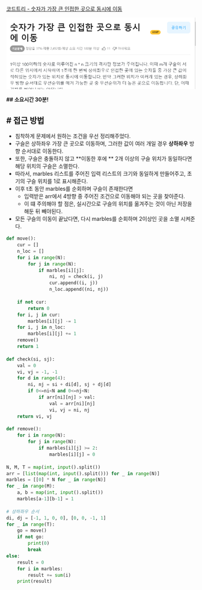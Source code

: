 
[코드트리 - 숫자가 가장 큰 인접한 곳으로 동시에 이동](https://www.codetree.ai/cote/13/problems/move-to-max-adjacent-cell-simultaneously?&utm_source=clipboard&utm_medium=text)

![](assets/Pasted%20image%2020231010003443.png)

**## 소요시간 30분!**
## **# 접근 방법**

- 침착하게 문제에서 원하는 조건을 우선 정리해주었다.
- 구슬은 상하좌우 가장 큰 곳으로 이동하며, 그러한 값이 여러 개일 경우 **상하좌우** 방향 순서대로 이동한다.
- 또한, 구슬은 충돌하지 않고 **이동한 후에 ** 2개 이상의 구슬 위치가 동일하다면 해당 위치의 구슬은 소멸한다.
- 따라서, marbles 리스트를 주어진 입력 리스트의 크기와 동일하게 만들어주고, 초기의 구슬 위치를 1로 표시해준다.
- 이후 t초 동안 marbles를 순회하며 구슬이 존재한다면
	- 입력받은 arr에서 4방향 중 주어진 조건으로 이동해야 되는 곳을 찾아준다.
	- 이 떄 주의해야 할 점은, 실시간으로 구슬의 위치를 옮겨주는 것이 아닌 저장을 해둔 뒤 빼야된다.
- 모든 구슬의 이동이 끝났다면, 다시 marbles를 순회하며 2이상인 곳을 소멸 시켜준다.

```python
def move():  
    cur = []  
    n_loc = []  
    for i in range(N):  
        for j in range(N):  
            if marbles[i][j]:  
                ni, nj = check(i, j)  
                cur.append((i, j))  
                n_loc.append((ni, nj))  
  
    if not cur:  
        return 0  
    for i, j in cur:  
        marbles[i][j] -= 1  
    for i, j in n_loc:  
        marbles[i][j] += 1  
    remove()  
    return 1  
  
def check(si, sj):  
    val = 0  
    vi, vj = -1, -1  
    for d in range(4):  
        ni, nj = si + di[d], sj + dj[d]  
        if 0<=ni<N and 0<=nj<N:  
            if arr[ni][nj] > val:  
                val = arr[ni][nj]  
                vi, vj = ni, nj  
    return vi, vj  
  
def remove():  
    for i in range(N):  
        for j in range(N):  
            if marbles[i][j] >= 2:  
                marbles[i][j] = 0  
  
N, M, T = map(int, input().split())  
arr = [list(map(int, input().split())) for _ in range(N)]  
marbles = [[0] * N for _ in range(N)]  
for _ in range(M):  
    a, b = map(int, input().split())  
    marbles[a-1][b-1] = 1  
  
# 상하좌우 순서  
di, dj = [-1, 1, 0, 0], [0, 0, -1, 1]  
for _ in range(T):  
    go = move()  
    if not go:  
        print(0)  
        break  
else:  
    result = 0  
    for i in marbles:  
        result += sum(i)  
    print(result)
```